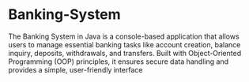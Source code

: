 # Banking-System
The Banking System in Java is a console-based application that allows users to manage essential banking tasks like account creation, balance inquiry, deposits, withdrawals, and transfers. Built with Object-Oriented Programming (OOP) principles, it ensures secure data handling and provides a simple, user-friendly interface
